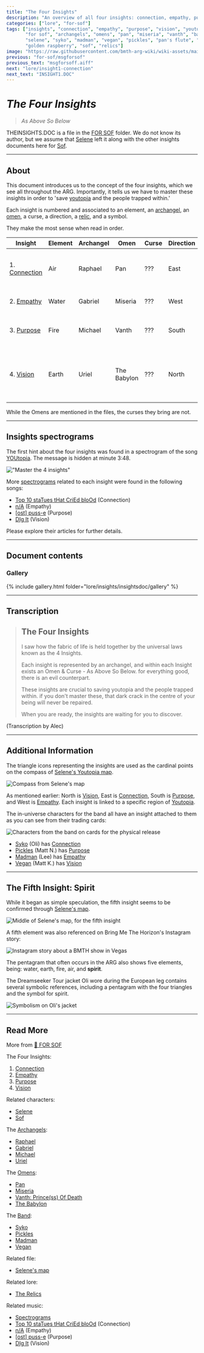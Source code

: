 ```yaml
---
title: "The Four Insights"
description: "An overview of all four insights: connection, empathy, purpose, and vision."
categories: ["lore", "for-sof"]
tags: ["insights", "connection", "empathy", "purpose", "vision", "youtopia", 
       "for sof", "archangels", "omens", "pan", "miseria", "vanth", "babylon", "raphael", "gabriel", "uriel", "michael", 
       "selene", "syko", "madman", "vegan", "pickles", "pan's flute", "guardian tears", "abramelin's candle of eternal light", 
       "golden raspberry", "sof", "relics"]
image: "https://raw.githubusercontent.com/bmth-arg-wiki/wiki-assets/main/lore/insights/fourinsights300x300.png"
previous: "for-sof/msgforsof"
previous_text: "msgforsoff.aiff"
next: "lore/insight1-connection"
next_text: "INSIGHT1.DOC"
---
```


# *The Four Insights*

> *As Above So Below*

THEINSIGHTS.DOC is a file in the [FOR SOF](../for-sof/for-sof#for-sof) folder. 
We do not know its author, but we assume that [Selene](../characters/selene) left it along with the other 
insights documents here for [Sof](../characters/sof).

***

## About

This document introduces us to the concept of the four insights, which we see all throughout the ARG. 
Importantly, it tells us we have to master these insights in order to 'save [youtopia](youtopia) and the people trapped within.'

Each insight is numbered and associated to an element, an [archangel](../characters/characters#the-archangels), 
an [omen](../characters/characters#omens), a curse, a direction, a [relic](booklet#page-023), and a symbol.

They make the most sense when read in order.

| Insight                              | Element | Archangel | Omen        | Curse | Direction | Relic                               | Symbol                                                    |
|--------------------------------------|---------|-----------|-------------|-------|-----------|-------------------------------------|-----------------------------------------------------------|
| 1. [Connection](insight1-connection) | Air     | Raphael   | Pan         | ???   | East      | Pan's Flute                         | Triangle with a horizontal line in the middle             |
| 2. [Empathy](insight2-empathy)       | Water   | Gabriel   | Miseria     | ???   | West      | Guardian Tears                      | Upside down triangle                                      |
| 3. [Purpose](insight3-purpose)       | Fire    | Michael   | Vanth       | ???   | South     | Abramelin's Candle Of Eternal Tears | Triangle                                                  |
| 4. [Vision](insight4-vision)         | Earth   | Uriel     | The Babylon | ???   | North     | Golden Raspberry                    | Upside down triangle with a horizontal line in the middle |

While the Omens are mentioned in the files, the curses they bring are not.

***

## Insights spectrograms

The first hint about the four insights was found in a spectrogram of the song [YOUtopia](../music/song-youtopia).
The message is hidden at minute 3:48.

!["Master the 4 insights"](https://raw.githubusercontent.com/bmth-arg-wiki/wiki-assets/main/lore/insights/empathy/img_2.png)

More [spectrograms](../music/spectrograms) related to each insight were found in the following songs:

- [Top 10 staTues tHat CriEd bloOd](../music/song-top10) (Connection)
- [n/A](../music/song-na) (Empathy)
- [[ost] puss-e](../music/song-pusse) (Purpose)
- [DIg It](../music/song-digit) (Vision)

Please explore their articles for further details.

***

## Document contents

### Gallery

{% include gallery.html folder="lore/insights/insightsdoc/gallery" %}

***

## Transcription

>## The Four Insights
>
>I saw how the fabric of life is held together by the universal laws known as the 4 Insights.
>
>Each insight is represented by an archangel, and within each Insight exists an Omen & Curse - As Above So Below. 
for everything good, there is an evil counterpart.
>
>These insights are crucial to saving youtopia and the people trapped within. 
if you don't master these, that dark crack in the centre of your being will never be repaired.
>
>When you are ready, the insights are waiting for you to discover.

(Transcription by Alec)

***

## Additional Information

The triangle icons representing the insights are used as the cardinal points on the compass of [Selene's Youtopia map](../for-sof/selenes_map).

![Compass from Selene's map](https://raw.githubusercontent.com/bmth-arg-wiki/wiki-assets/main/lore/insights/insight-directions.png)

As mentioned earlier: North is [Vision](insight4-vision), East is [Connection](insight1-connection), South is [Purpose](insight3-purpose), and West is [Empathy](insight2-empathy). 
Each insight is linked to a specific region of [Youtopia](youtopia).

The in-universe characters for the band all have an insight attached to them as you can see from their trading cards:

![Characters from the band on cards for the physical release](https://raw.githubusercontent.com/bmth-arg-wiki/wiki-assets/main/characters/band-cards.png)

- [Syko](../characters/syko) (Oli) has [Connection](insight1-connection)
- [Pickles](../characters/pickles) (Matt N.) has [Purpose](insight3-purpose)
- [Madman](../characters/madman) (Lee) has [Empathy](insight2-empathy)
- [Vegan](../characters/vegan) (Matt K.) has [Vision](insight4-vision)

***

## The Fifth Insight: Spirit

While it began as simple speculation, the fifth insight seems to be confirmed through [Selene's map](../for-sof/selenes_map).

![Middle of Selene's map, for the fifth insight](https://raw.githubusercontent.com/bmth-arg-wiki/wiki-assets/main/lore/insights/fifth-insight.png)

A fifth element was also referenced on Bring Me The Horizon's Instagram story:

![Instagram story about a BMTH show in Vegas](https://raw.githubusercontent.com/bmth-arg-wiki/wiki-assets/main/lore/insights/insta_las_vegas_story_fifth_element.png)

The pentagram that often occurs in the ARG also shows five elements, being: 
water, earth, fire, air, and **spirit**. 

The Dreamseeker Tour jacket Oli wore during the European leg contains several symbolic references, 
including a pentagram with the four triangles and the symbol for spirit. 

![Symbolism on Oli's jacket](https://raw.githubusercontent.com/bmth-arg-wiki/wiki-assets/main/lore/insights/oli_costume_spirit.png)

***

## Read More

More from [📁 FOR SOF](../for-sof/for-sof#for-sof)

The Four Insights:

1. [Connection](insight1-connection)
2. [Empathy](insight2-empathy)
3. [Purpose](insight3-purpose)
4. [Vision](insight4-vision)

Related characters:

- [Selene](../characters/selene)
- [Sof](../characters/sof)

The [Archangels](../characters/characters#the-archangels):

- [Raphael](../characters/raphael)
- [Gabriel](../characters/gabriel)
- [Michael](../characters/michael)
- [Uriel](../characters/uriel)

The [Omens](../characters/characters#omens):

- [Pan](../characters/pan)
- [Miseria](../characters/miseria)
- [Vanth: Prince(ss) Of Death](../characters/vanth)
- [The Babylon](../characters/babylon)

The [Band](../characters/characters#band-members):

- [Syko](../characters/syko)
- [Pickles](../characters/pickles)
- [Madman](../characters/madman)
- [Vegan](../characters/vegan)

Related file:

- [Selene's map](../for-sof/selenes_map)

Related lore:

- [The Relics](booklet#page-023)

Related music:

- [Spectrograms](../music/spectrograms)
- [Top 10 staTues tHat CriEd bloOd](../music/song-top10) (Connection)
- [n/A](../music/song-na) (Empathy)
- [[ost] puss-e](../music/song-pusse) (Purpose)
- [DIg It](../music/song-digit) (Vision)